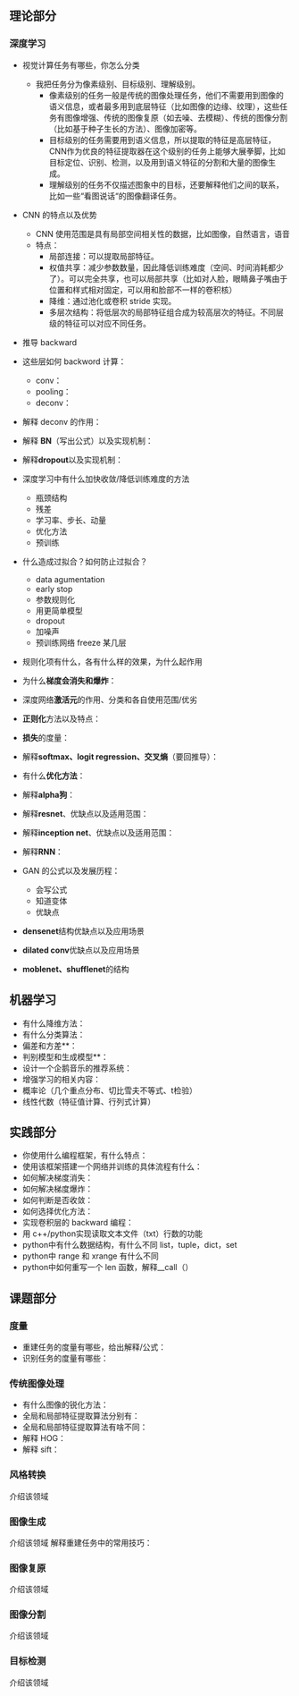 
## 理论部分

### 深度学习

- 视觉计算任务有哪些，你怎么分类
  - 我把任务分为像素级别、目标级别、理解级别。
    - 像素级别的任务一般是传统的图像处理任务，他们不需要用到图像的语义信息，或者最多用到底层特征（比如图像的边缘、纹理），这些任务有图像增强、传统的图像复原（如去噪、去模糊）、传统的图像分割（比如基于种子生长的方法）、图像加密等。
    - 目标级别的任务需要用到语义信息，所以提取的特征是高层特征，CNN作为优良的特征提取器在这个级别的任务上能够大展拳脚，比如目标定位、识别、检测，以及用到语义特征的分割和大量的图像生成。
    - 理解级别的任务不仅描述图象中的目标，还要解释他们之间的联系，比如一些“看图说话“的图像翻译任务。

- CNN 的特点以及优势
  - CNN 使用范围是具有局部空间相关性的数据，比如图像，自然语言，语音
  - 特点：
    - 局部连接：可以提取局部特征。
    - 权值共享：减少参数数量，因此降低训练难度（空间、时间消耗都少了）。可以完全共享，也可以局部共享（比如对人脸，眼睛鼻子嘴由于位置和样式相对固定，可以用和脸部不一样的卷积核）
    - 降维：通过池化或卷积 stride 实现。
    - 多层次结构：将低层次的局部特征组合成为较高层次的特征。不同层级的特征可以对应不同任务。

- 推导 backward
- 这些层如何 backword 计算：
  - conv：
  - pooling：
  - deconv：

- 解释 deconv 的作用：

- 解释 **BN**（写出公式）以及实现机制：

- 解释**dropout**以及实现机制：

- 深度学习中有什么加快收敛/降低训练难度的方法
  - 瓶颈结构
  - 残差
  - 学习率、步长、动量
  - 优化方法
  - 预训练

- 什么造成过拟合？如何防止过拟合？
  - data agumentation
  - early stop
  - 参数规则化
  - 用更简单模型
  - dropout
  - 加噪声
  - 预训练网络 freeze 某几层

- 规则化项有什么，各有什么样的效果，为什么起作用

- 为什么**梯度会消失和爆炸**：

- 深度网络**激活元**的作用、分类和各自使用范围/优劣

- **正则化**方法以及特点：

- **损失**的度量：

- 解释**softmax、logit regression、交叉熵**（要回推导）：

- 有什么**优化方法**：

- 解释**alpha狗**：

- 解释**resnet**、优缺点以及适用范围：

- 解释**inception net**、优缺点以及适用范围：

- 解释**RNN**：

- GAN 的公式以及发展历程：
  - 会写公式
  - 知道变体
  - 优缺点

- **densenet**结构优缺点以及应用场景

- **dilated conv**优缺点以及应用场景

- **moblenet、shufflenet**的结构




## 机器学习

- 有什么降维方法：
- 有什么分类算法：
- 偏差和方差**：
- 判别模型和生成模型**：
- 设计一个企鹅音乐的推荐系统：
- 增强学习的相关内容：
- 概率论（几个重点分布、切比雪夫不等式、t检验）
- 线性代数（特征值计算、行列式计算）

## 实践部分

- 你使用什么编程框架，有什么特点：
- 使用该框架搭建一个网络并训练的具体流程有什么：
- 如何解决梯度消失：
- 如何解决梯度爆炸：
- 如何判断是否收敛：
- 如何选择优化方法：
- 实现卷积层的 backward 编程：
- 用 c++/python实现读取文本文件（txt）行数的功能
- python中有什么数据结构，有什么不同
   list，tuple，dict，set
- python中 range 和 xrange 有什么不同
- python中如何重写一个 len 函数，解释__call（）

## 课题部分

### 度量

- 重建任务的度量有哪些，给出解释/公式：
- 识别任务的度量有哪些：

### 传统图像处理

- 有什么图像的锐化方法：
- 全局和局部特征提取算法分别有：
- 全局和局部特征提取算法有啥不同：
- 解释 HOG：
- 解释 sift：

### 风格转换

介绍该领域

### 图像生成

介绍该领域
 解释重建任务中的常用技巧：

### 图像复原

介绍该领域

### 图像分割

介绍该领域

### 目标检测

介绍该领域



